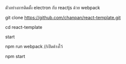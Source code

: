 ตัวอย่างการติดตั้ง electron กับ reactjs ด้วย webpack

git clone https://github.com/chanpan/react-template.git

cd react-template

start

npm run webpack  //เปิดค้างไว้

npm start 


